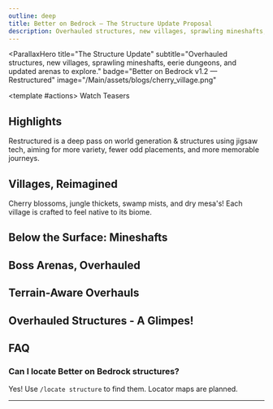 ```yaml
---
outline: deep
title: Better on Bedrock — The Structure Update Proposal
description: Overhauled structures, new villages, sprawling mineshafts, eerie dungeons, and updated arenas to explore.
---
```


<!-- HERO -->
<ParallaxHero
  title="The Structure Update"
  subtitle="Overhauled structures, new villages, sprawling mineshafts, eerie dungeons, and updated arenas to explore."
  badge="Better on Bedrock v1.2 — Restructured"
  image="/Main/assets/blogs/cherry_village.png"
>
  <template #actions>
    <a class="vp-button brand" target="https://www.youtube.com/watch?v=kSI09tXAavM" rel="noopener">Watch Teasers</a>
  </template>
</ParallaxHero>

## Highlights

<FeatureGrid :features="[
  { icon: '🏘️', title: 'Biome-Specific Villages', description: 'Cherry Groves, Jungles, Swamps and Mesa villages now match their biomes for stronger fantasy and better gameplay.' },
  { icon: '⛏️', title: 'New Mineshaft', description: 'Vanilla mineshafts but bigger!' },
  { icon: '⚔️', title: 'Overhauled Boss Arenas', description: 'Smarter spaces for the Willager, Enchanter and other bosses' },
  { icon: '🗺️', title: 'Locate Structures', description: 'Use /locate structure or locator maps to find Better on Bedrock structures.' },
  { icon: '🌄', title: 'Terrain-Aware Generation', description: 'Restructured focuses on natural placement and seamless blending with terrain.' },
  { icon: '🥾', title: 'Pillager Camps', description: 'Ambush points and tactical bases spice up survival routes.' }
]" />

<Callout tone="tip" label="What is Restructured?">
Restructured is a deep pass on world generation & structures using jigsaw tech, aiming for more variety, fewer odd placements, and more memorable journeys.
</Callout>

## Villages, Reimagined

Cherry blossoms, jungle thickets, swamp mists, and dry mesa's! Each village is crafted to feel native to its biome.

<GalleryMasonry :images="[
  { src: '/Main/assets/blogs/cherry_village.png', alt: 'Cherry Grove Village', caption: 'Calm, elegant homes under pink canopies.' },
  { src: '/Main/assets/blogs/jungle_village.png', alt: 'Jungle Village', caption: 'A work-in-progress look at dense jungle living.' },
  { src: '/Main/assets/blogs/mesa_village.png', alt: 'Mesa Village', caption: 'A more dangerous Pillager presence.' },
  { src: '/Main/assets/blogs/swamp_village.png', alt: 'Swamp Village', caption: 'A more dangerous Pillager presence.' }
]" />

## Below the Surface: Mineshafts

<GalleryMasonry :images="[
  { src: '/Main/assets/blogs/mineshaft.png', alt: 'New Mineshaft', caption: 'Wider routes, better sightlines, new loot paths.' }
]" />

## Boss Arenas, Overhauled

<GalleryMasonry :images="[
  { src: '/Main/assets/blogs/willager_boss.png', alt: 'Willager Arena', caption: 'A more fearsome battleground, with a totaly not suspicous chest.' },
  { src: '/Main/assets/blogs/enchanter_boss.png', alt: 'Enchanter Arena', caption: 'The Enchanter returns with a new venue.' }
]" />

## Terrain-Aware Overhauls

<GalleryMasonry :images="[
  { src: '/Main/assets/blogs/trader_outpost.png', alt: 'Trader Outpost', caption: 'Structures now fit more naturally into the world.' }
]" />

## Overhauled Structures - A Glimpes!

<GalleryMasonry :images="[
  { src: '/Main/assets/blogs/adventure_camp.png', alt: 'Adventure Camp', caption: 'Adventure Camps feel more liks camps.' },
    { src: '/Main/assets/blogs/pillage_ship.png', alt: 'Pillager Ship', caption: 'Pillagers who sail the seven seas. Yar Matey!' },
      { src: '/Main/assets/blogs/well_dungeon.png', alt: 'Well Dungeon', caption: 'Redesigned for more combat experience with decent loot rewards.' },
      { src: '/Main/assets/blogs/birch_waystone.png', alt: 'Trader Outpost', caption: 'Waystone Huts have biome variants.' },
      { src: '/Main/assets/blogs/trail_digsite.png', alt: 'Trader Outpost', caption: 'I wonder what this sherd is..' }
]" />

<StatBadge :items="[
  { value: '40+', label: 'New/Overhauled Structures' },
  { value: '4', label: 'Biome Villages' }
]" />

## FAQ

### Can I locate Better on Bedrock structures?
Yes! Use `/locate structure` to find them. Locator maps are planned.

---
